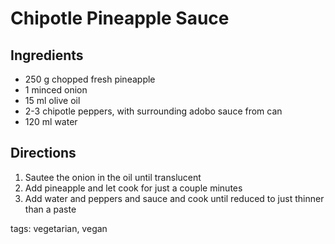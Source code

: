 # Chipotle Pineapple Sauce

## Ingredients

* 250 g chopped fresh pineapple
* 1 minced onion
* 15 ml olive oil
* 2-3 chipotle peppers, with surrounding adobo sauce from can
* 120 ml water

## Directions

1. Sautee the onion in the oil until translucent
1. Add pineapple and let cook for just a couple minutes
1. Add water and peppers and sauce and cook until reduced to just thinner than a paste

tags: vegetarian, vegan
